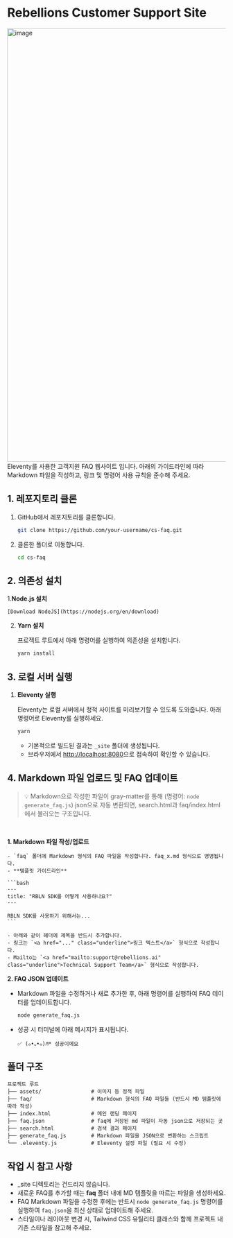 # Rebellions Customer Support Site

<img width="1000" alt="image" src="https://github.com/user-attachments/assets/23c124b0-3425-4c3e-a776-fbd6e202c790"/>
<br>
Eleventy를 사용한 고객지원 FAQ 웹사이트 입니다. 아래의 가이드라인에 따라 Markdown 파일을 작성하고, 링크 및 명령어 사용 규칙을 준수해 주세요.

## 1. 레포지토리 클론

1. GitHub에서 레포지토리를 클론합니다.
    
    ```bash
    git clone https://github.com/your-username/cs-faq.git
    ```
    
2. 클론한 폴더로 이동합니다.
    
    ```bash
    cd cs-faq
    ```
    
## 2. 의존성 설치

1.**Node.js 설치**

    [Download NodeJS](https://nodejs.org/en/download)

2. **Yarn 설치**
    
    프로젝트 루트에서 아래 명령어를 실행하여 의존성을 설치합니다.
    
    ```bash
    yarn install
    ```
    
## 3. 로컬 서버 실행
    
1. **Eleventy 실행**
    
    Eleventy는 로컬 서버에서 정적 사이트를 미리보기할 수 있도록 도와줍니다. 아래 명령어로 Eleventy를 실행하세요.
    
    ```bash
    yarn 
    ```
    
    - 기본적으로 빌드된 결과는 `_site` 폴더에 생성됩니다.
    - 브라우저에서 [http://localhost:8080](http://localhost:8080/)으로 접속하여 확인할 수 있습니다.

## 4. Markdown 파일 업로드 및 FAQ 업데이트

> 💡 Markdown으로 작성한 파일이 gray-matter를 통해 (명령어: `node generate_faq.js`) json으로 자동 변환되면, search.html과 faq/index.html에서 불러오는 구조입니다.
<br>

**1. Markdown 파일 작성/업로드**

    - `faq` 폴더에 Markdown 형식의 FAQ 파일을 작성합니다. faq_x.md 형식으로 명명됩니다.
    - **템플릿 가이드라인**
    
    ```bash
    ---
    title: "RBLN SDK를 어떻게 사용하나요?"
    ---
    
    RBLN SDK를 사용하기 위해서는...
    ```
    
    - 아래와 같이 헤더에 제목을 반드시 추가합니다.
    - 링크는 `<a href="..." class="underline">링크 텍스트</a>` 형식으로 작성합니다.
    - Mailto는 `<a href="mailto:support@rebellions.ai" class="underline">Technical Support Team</a>` 형식으로 작성합니다.

**2. FAQ JSON 업데이트**

- Markdown 파일을 수정하거나 새로 추가한 후, 아래 명령어를 실행하여 FAQ 데이터를 업데이트합니다.

    ```bash
    node generate_faq.js
    ```

- 성공 시 터미널에 아래 메시지가 표시됩니다.
    
    ```
    ✅ (๑•᎑•๑)♬* 성공이에요
    ```
    
## 폴더 구조

```
프로젝트 루트
├── assets/                # 이미지 등 정적 파일
├── faq/                   # Markdown 형식의 FAQ 파일들 (반드시 MD 템플릿에 따라 작성)
├── index.html             # 메인 랜딩 페이지
├── faq.json               # faq에 저장된 md 파일이 자동 json으로 저장되는 곳
├── search.html            # 검색 결과 페이지
├── generate_faq.js        # Markdown 파일을 JSON으로 변환하는 스크립트
└── .eleventy.js           # Eleventy 설정 파일 (필요 시 수정)

```

## 작업 시 참고 사항

- _site 디렉토리는 건드리지 않습니다.
- 새로운 FAQ를 추가할 때는 **faq** 폴더 내에 MD 템플릿을 따르는 파일을 생성하세요.
- FAQ Markdown 파일을 수정한 후에는 반드시 `node generate_faq.js` 명령어를 실행하여 `faq.json`을 최신 상태로 업데이트해 주세요.
- 스타일이나 레이아웃 변경 시, Tailwind CSS 유틸리티 클래스와 함께 프로젝트 내 기존 스타일을 참고해 주세요.

